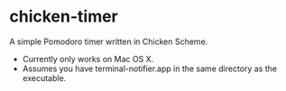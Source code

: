 chicken-timer
=============

A simple Pomodoro timer written in Chicken Scheme.

* Currently only works on Mac OS X.
* Assumes you have terminal-notifier.app in the same directory as the
  executable.

